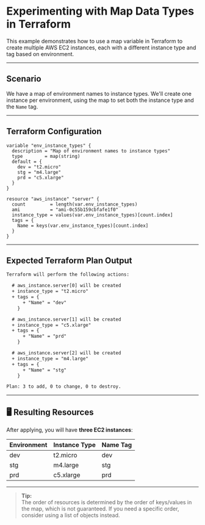 # Experimenting with Map Data Types in Terraform

This example demonstrates how to use a map variable in Terraform to create multiple AWS EC2 instances, each with a different instance type and tag based on environment.

---

## Scenario

We have a map of environment names to instance types. We'll create one instance per environment, using the map to set both the instance type and the `Name` tag.

---

## Terraform Configuration

```hcl
variable "env_instance_types" {
  description = "Map of environment names to instance types"
  type        = map(string)
  default = {
    dev = "t2.micro"
    stg = "m4.large"
    prd = "c5.xlarge"
  }
}

resource "aws_instance" "server" {
  count         = length(var.env_instance_types)
  ami           = "ami-0c55b159cbfafe1f0"
  instance_type = values(var.env_instance_types)[count.index]
  tags = {
    Name = keys(var.env_instance_types)[count.index]
  }
}
```

---

## Expected Terraform Plan Output

```txt
Terraform will perform the following actions:

  # aws_instance.server[0] will be created
  + instance_type = "t2.micro"
  + tags = {
      + "Name" = "dev"
    }

  # aws_instance.server[1] will be created
  + instance_type = "c5.xlarge"
  + tags = {
      + "Name" = "prd"
    }

  # aws_instance.server[2] will be created
  + instance_type = "m4.large"
  + tags = {
      + "Name" = "stg"
    }

Plan: 3 to add, 0 to change, 0 to destroy.
```

---

## 🖥️ Resulting Resources

After applying, you will have **three EC2 instances**:

| Environment | Instance Type | Name Tag  |
|-------------|--------------|-----------|
| dev         | t2.micro     | dev       |
| stg         | m4.large     | stg       |
| prd         | c5.xlarge    | prd       |

---

> **Tip:**  
> The order of resources is determined by the order of keys/values in the map, which is not guaranteed. If you need a specific order, consider using a list of objects instead.


